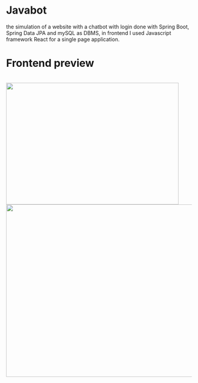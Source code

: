 # Javabot
the simulation of a website with a chatbot with login done with Spring Boot, Spring Data JPA and mySQL as DBMS, in frontend I used Javascript framework React for a single page application.


# Frontend preview
<br>
<img src="https://i.imgur.com/smh5KS5.png" width="468,75" height="329,25"/>
<br>
<img src="https://i.imgur.com/TPYcOFT.png" width="960" height="466"/>
